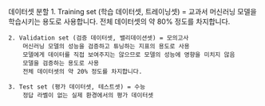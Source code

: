데이터셋 분할
	1. Training set (학습 데이터셋, 트레이닝셋) = 교과서
		 머신러닝 모델을 학습시키는 용도로 사용합니다. 전체 데이터셋의 약 80% 정도를 차지합니다.

	2. Validation set (검증 데이터셋, 밸리데이션셋) = 모의고사
		머신러닝 모델의 성능을 검증하고 튜닝하는 지표의 용도로 사용
   		모델에게 데이터를 직접 보여주지는 않으므로 모델의 성능에 영향을 미치지 않음
		모델을 검증하는 용도로 사용
		전체 데이터셋의 약 20% 정도를 차지합니다.

	3. Test set (평가 데이터셋, 테스트셋) = 수능
		정답 라벨이 없는 실제 환경에서의 평가 데이터셋